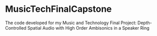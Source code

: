 # MusicTechFinalCapstone
The code developed for my Music and Technology Final Project: Depth-Controlled Spatial Audio with High Order Ambisonics in a Speaker Ring
